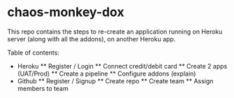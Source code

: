 # chaos-monkey-dox
This repo contains the steps to re-create an application running on Heroku server (along with all the addons), on another Heroku app.


Table of contents:
 * Heroku
  ** Register / Login
  ** Connect credit/debit card
  ** Create 2 apps (UAT/Prod)
  ** Create a pipeline
  ** Configure addons (explain)
 * Github
  ** Register / Signup
  ** Create repo
  ** Create team
  ** Assign members to team

